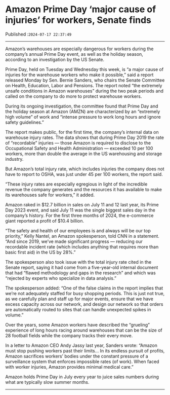 # Amazon Prime Day ‘major cause of injuries’ for workers, Senate finds

Published :`2024-07-17 22:37:49`

---

Amazon’s warehouses are especially dangerous for workers during the company’s annual Prime Day event, as well as the holiday season, according to an investigation by the US Senate.

Prime Day, held on Tuesday and Wednesday this week, is “a major cause of injuries for the warehouse workers who make it possible,” said a report released Monday by Sen. Bernie Sanders, who chairs the Senate Committee on Health, Education, Labor and Pensions. The report noted “the extremely unsafe conditions in Amazon warehouses” during the two peak periods and called on the company to do more to protect warehouse workers.

During its ongoing investigation, the committee found that Prime Day and the holiday season at Amazon (AMZN) are characterized by an “extremely high volume” of work and “intense pressure to work long hours and ignore safety guidelines.”

The report makes public, for the first time, the company’s internal data on warehouse injury rates. The data shows that during Prime Day 2019 the rate of “recordable” injuries — those Amazon is required to disclose to the Occupational Safety and Health Administration — exceeded 10 per 100 workers, more than double the average in the US warehousing and storage industry.

But Amazon’s total injury rate, which includes injuries the company does not have to report to OSHA, was just under 45 per 100 workers, the report said.

“These injury rates are especially egregious in light of the incredible revenue the company generates and the resources it has available to make its warehouses safe for workers,” it added.

Amazon raked in $12.7 billion in sales on July 11 and 12 last year, its Prime Day 2023 event, and said July 11 was the single biggest sales day in the company’s history. For the first three months of 2024, the e-commerce giant reported a profit of $10.4 billion.

“The safety and health of our employees is and always will be our top priority,” Kelly Nantel, an Amazon spokesperson, told CNN in a statement. “And since 2019, we’ve made significant progress — reducing our recordable incident rate (which includes anything that requires more than basic first aid) in the US by 28%.”

The spokesperson also took issue with the total injury rate cited in the Senate report, saying it had come from a five-year-old internal document that had “flawed methodology and gaps in the research” and which was “rejected by experts who specialize in data analysis.”

The spokesperson added: “One of the false claims in the report implies that we’re not adequately staffed for busy shopping periods. This is just not true, as we carefully plan and staff up for major events, ensure that we have excess capacity across our network, and design our network so that orders are automatically routed to sites that can handle unexpected spikes in volume.”

Over the years, some Amazon workers have described the “grueling” experience of long hours racing around warehouses that can be the size of 28 football fields while the company tracks their every move.

In a letter to Amazon CEO Andy Jassy last year, Sanders wrote: “Amazon must stop pushing workers past their limits… In its endless pursuit of profits, Amazon sacrifices workers’ bodies under the constant pressure of a surveillance system that enforces impossible rates (of work). When faced with worker injuries, Amazon provides minimal medical care.”

Amazon holds Prime Day in July every year to juice sales numbers during what are typically slow summer months.

---

